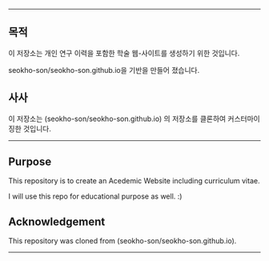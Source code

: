 
---

## 목적

이 저장소는 개인 연구 이력을 포함한 학술 웹-사이트를 생성하기 위한 것입니다.

 seokho-son/seokho-son.github.io을 기반을 만들어 졌습니다. 
 

## 사사

이 저장소는 (seokho-son/seokho-son.github.io) 의 저장소를 클론하여 커스터마이징한 것입니다.

---


## Purpose

This repository is to create an Acedemic Website including curriculum vitae.

I will use this repo for educational purpose as well. :)


## Acknowledgement

This repository was cloned from (seokho-son/seokho-son.github.io).


---
